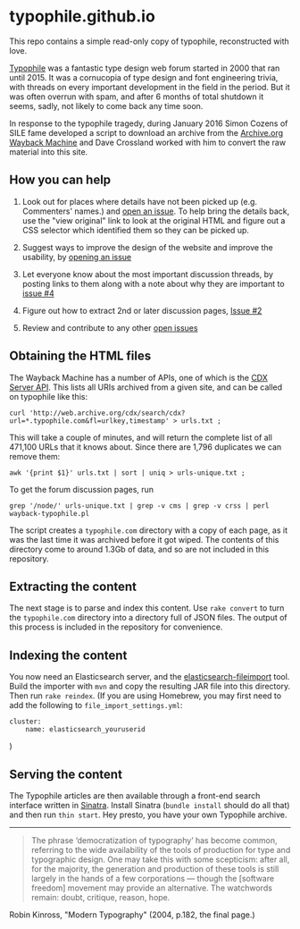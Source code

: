 # typophile.github.io

This repo contains a simple read-only copy of typophile, reconstructed with love. 

[Typophile](https://en.wikipedia.org/wiki/Typophile_(Internet_forum)) was a fantastic type design web forum started in 2000 that ran until 2015. 
It was a cornucopia of type design and font engineering trivia, with threads on every important development in the field in the period. 
But it was often overrun with spam, and after 6 months of total shutdown it seems, sadly, not likely to come back any time soon. 

In response to the typophile tragedy, during January 2016 Simon Cozens of SILE fame developed a script to download an archive from the [Archive.org Wayback Machine](https://web.archive.org) and Dave Crossland worked with him to convert the raw material into this site. 

## How you can help

1. Look out for places where details have not been picked up (e.g. Commenters' names.) and [open an issue](https://github.com/typophile/typophile.github.io/issues). 
   To help bring the details back, use the "view original" link to look at the original HTML and figure out a CSS selector which identified them so they can be picked up.

2. Suggest ways to improve the design of the website and improve the usability, by [opening an issue](https://github.com/typophile/typophile.github.io/issues)

3. Let everyone know about the most important discussion threads, by posting links to them along with a note about why they are important to [issue #4](https://github.com/typophile/typophile.github.io/issues/4)

4. Figure out how to extract 2nd or later discussion pages, [Issue #2](https://github.com/typophile/typophile.github.io/issues/2)

5. Review and contribute to any other [open issues](https://github.com/typophile/typophile.github.io/issues/)

## Obtaining the HTML files

The Wayback Machine has a number of APIs, one of which is the [CDX Server API](https://github.com/internetarchive/wayback/tree/master/wayback-cdx-server).
This lists all URIs archived from a given site, and can be called on typophile like this:

    curl 'http://web.archive.org/cdx/search/cdx?url=*.typophile.com&fl=urlkey,timestamp' > urls.txt ;

This will take a couple of minutes, and will return the complete list of all 471,100 URLs that it knows about. 
Since there are 1,796 duplicates we can remove them:

    awk '{print $1}' urls.txt | sort | uniq > urls-unique.txt ;

To get the forum discussion pages, run

    grep '/node/' urls-unique.txt | grep -v cms | grep -v crss | perl wayback-typophile.pl

The script creates a `typophile.com` directory with a copy of each page, as it was the last time it was archived before it got wiped. The contents of this directory come to around 1.3Gb of data, and so are not included in this repository.

## Extracting the content

The next stage is to parse and index this content. Use `rake convert` to turn the `typophile.com` directory into a directory full of JSON files. The output of this process is included in the repository for convenience.

## Indexing the content

You now need an Elasticsearch server, and the [elasticsearch-fileimport](https://github.com/codecentric/elasticsearch-fileimport) tool. Build the importer with `mvn` and copy the resulting JAR file into this directory. Then run `rake reindex`. (If you are using Homebrew, you may first need to add the following to `file_import_settings.yml`:

    cluster:
        name: elasticsearch_youruserid

)

## Serving the content

The Typophile articles are then available through a front-end search interface written in [Sinatra](http://www.sinatrarb.com). Install Sinatra (`bundle install` should do all that) and then run `thin start`. Hey presto, you have your own Typophile archive.

* * * 

> The phrase ‘democratization of typography’ has become common, referring to the wide availability of the tools of production for type and typographic design. 
> One may take this with some scepticism: after all, for the majority, the generation and production of these tools is still largely in the hands of a few corporations — though the [software freedom] movement may provide an alternative. 
> The watchwords remain: doubt, critique, reason, hope.

Robin Kinross, "Modern Typography" (2004, p.182, the final page.)
